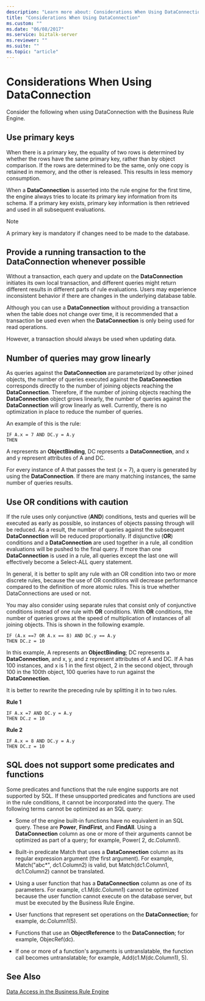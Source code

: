 ```yaml
---
description: "Learn more about: Considerations When Using DataConnection"
title: "Considerations When Using DataConnection"
ms.custom: ""
ms.date: "06/08/2017"
ms.service: biztalk-server
ms.reviewer: ""
ms.suite: ""
ms.topic: "article"
---
```

# Considerations When Using DataConnection
Consider the following when using DataConnection with the Business Rule Engine.  
  
## Use primary keys  
 When there is a primary key, the equality of two rows is determined by whether the rows have the same primary key, rather than by object comparison. If the rows are determined to be the same, only one copy is retained in memory, and the other is released. This results in less memory consumption.  
  
 When a **DataConnection** is asserted into the rule engine for the first time, the engine always tries to locate its primary key information from its schema. If a primary key exists, primary key information is then retrieved and used in all subsequent evaluations.  
  
> [!NOTE]
>  A primary key is mandatory if changes need to be made to the database.  
  
## Provide a running transaction to the DataConnection whenever possible  
 Without a transaction, each query and update on the **DataConnection** initiates its own local transaction, and different queries might return different results in different parts of rule evaluations. Users may experience inconsistent behavior if there are changes in the underlying database table.  
  
 Although you can use a **DataConnection** without providing a transaction when the table does not change over time, it is recommended that a transaction be used even when the **DataConnection** is only being used for read operations.  
  
 However, a transaction should always be used when updating data.  
  
## Number of queries may grow linearly  
 As queries against the **DataConnection** are parameterized by other joined objects, the number of queries executed against the **DataConnection** corresponds directly to the number of joining objects reaching the **DataConnection**. Therefore, if the number of joining objects reaching the **DataConnection** object grows linearly, the number of queries against the **DataConnection** will grow linearly as well. Currently, there is no optimization in place to reduce the number of queries.  
  
 An example of this is the rule:  
  
```  
IF A.x = 7 AND DC.y = A.y  
THEN  
```  
  
 A represents an **ObjectBinding**, DC represents a **DataConnection**, and x and y represent attributes of A and DC.  
  
 For every instance of A that passes the test (x = 7), a query is generated by using the **DataConnection**. If there are many matching instances, the same number of queries results.  
  
## Use OR conditions with caution  
 If the rule uses only conjunctive (**AND**) conditions, tests and queries will be executed as early as possible, so instances of objects passing through will be reduced. As a result, the number of queries against the subsequent **DataConnection** will be reduced proportionally. If disjunctive (**OR**) conditions and a **DataConnection** are used together in a rule, all condition evaluations will be pushed to the final query. If more than one **DataConnection** is used in a rule, all queries except the last one will effectively become a Select-ALL query statement.  
  
 In general, it is better to split any rule with an OR condition into two or more discrete rules, because the use of OR conditions will decrease performance compared to the definition of more atomic rules. This is true whether DataConnections are used or not.  
  
 You may also consider using separate rules that consist only of conjunctive conditions instead of one rule with **OR** conditions. With **OR** conditions, the number of queries grows at the speed of multiplication of instances of all joining objects. This is shown in the following example.  
  
```  
IF (A.x ==7 OR A.x == 8) AND DC.y == A.y  
THEN DC.z = 10  
```  
  
 In this example, A represents an **ObjectBinding**; DC represents a **DataConnection**, and x, y, and z represent attributes of A and DC. If A has 100 instances, and x is 1 in the first object, 2 in the second object, through 100 in the 100th object, 100 queries have to run against the **DataConnection**.  
  
 It is better to rewrite the preceding rule by splitting it in to two rules.  
  
 **Rule 1**  
  
```  
IF A.x =7 AND DC.y = A.y  
THEN DC.z = 10  
```  
  
 **Rule 2**  
  
```  
IF A.x = 8 AND DC.y = A.y  
THEN DC.z = 10  
```  
  
## SQL does not support some predicates and functions  
 Some predicates and functions that the rule engine supports are not supported by SQL. If these unsupported predicates and functions are used in the rule conditions, it cannot be incorporated into the query. The following terms cannot be optimized as an SQL query:  
  
-   Some of the engine built-in functions have no equivalent in an SQL query. These are **Power**, **FindFirst**, and **FindAll**. Using a **DataConnection** column as one or more of their arguments cannot be optimized as part of a query; for example, Power( 2, dc.Column1).  
  
-   Built-in predicate Match that uses a **DataConnection** column as its regular expression argument (the first argument). For example, Match("abc*", dc1.Column2) is valid, but Match(dc1.Column1, dc1.Column2) cannot be translated.  
  
-   Using a user function that has a **DataConnection** column as one of its parameters. For example, c1.M(dc.Column1) cannot be optimized because the user function cannot execute on the database server, but must be executed by the Business Rule Engine.  
  
-   User functions that represent set operations on the **DataConnection**; for example, dc.Column1(5).  
  
-   Functions that use an **ObjectReference** to the **DataConnection**; for example, ObjecRef(dc).  
  
-   If one or more of a function's arguments is untranslatable, the function call becomes untranslatable; for example, Add(c1.M(dc.Column1), 5).  
  
## See Also  
 [Data Access in the Business Rule Engine](../core/data-access-in-the-business-rule-engine.md)
